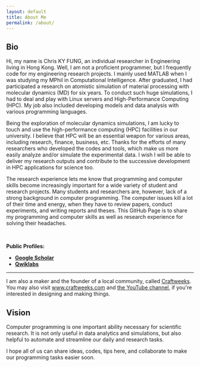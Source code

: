```yaml
---
layout: default
title: About Me
permalink: /about/
---
```


## Bio

Hi, my name is Chris KY FUNG, an individual researcher in Engineering living in Hong Kong. Well, I am not a proficient programmer, but I frequently code for my engineering research projects. I mainly used MATLAB when I was studying my MPhil in Computational Intelligence. After graduated, I had participated a research on atomistic simulation of material processing with molecular dynamics (MD) for six years. To conduct such huge simulations, I had to deal and play with Linux servers and High-Performance Computing (HPC). My job also included developing models and data analysis with various programming languages.

Being the exploration of molecular dynamics simulations, I am lucky to touch and use the high-performance computing (HPC) facilities in our university. I believe that HPC will be an essential weapon for various areas, including research, finance, business, etc. Thanks for the efforts of many researchers who developed the codes and tools, which make us more easily analyze and/or simulate the experimental data. I wish I will be able to deliver my research outputs and contribute to the successive development in HPC applications for science too.

The research experience lets me know that programming and computer skills become increasingly important for a wide variety of student and research projects. Many students and researchers are, however, lack of a strong background in computer programming. The computer issues kill a lot of their time and energy, when they have to review papers, conduct experiments, and writing reports and theses. This GitHub Page is to share my programming and computer skills as well as research experience for solving their headaches.

<br>

<i class="fa fa-id-card-o"></i> **Public Profiles:** 
- <i class="fa fa-graduation-cap"></i> **[Google Scholar](https://scholar.google.com.hk/citations?user=UxJpoYcAAAAJ)**
- <i class='fas fa-flask'></i> **[Qwiklabs](https://www.qwiklabs.com/public_profiles/c2765684-379a-4aa7-89bc-0182cc5a01be)**

* * *

I am also a maker and the founder of a local community, called [Craftweeks](https://www.craftweeks.com). You may also visit www.craftweeks.com and [the YouTube channel](https://www.youtube.com/channel/UCGlT2itihZuRxMckNcfcA3A), if you're interested in designing and making things.

## Vision

Computer programming is one important ability necessary for scientific research. It is not only useful in data analytics and simulations, but also helpful to automate and streamline our daily and research tasks.

I hope all of us can share ideas, codes, tips here, and collaborate to make our programming tasks easier soon.